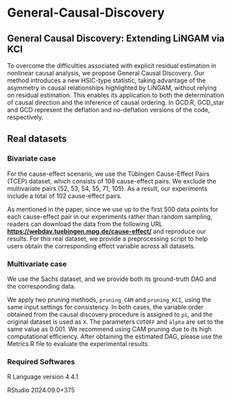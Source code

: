 # General-Causal-Discovery

## General Causal Discovery: Extending LiNGAM via KCI
To overcome the difficulties associated with explicit residual estimation in nonlinear causal analysis, we propose General Causal Discovery. Our method introduces a new HSIC-type statistic, taking advantage of the asymmetry in causal relationships highlighted by LiNGAM, without relying on residual estimation. This enables its application to both the determination of causal direction and the inference of causal ordering. In GCD.R, GCD_star and GCD represent the deflation and no-deflation versions of the code, respectively.

## Real datasets

### Bivariate case

For the cause-effect scenario, we use the Tübingen Cause-Effect Pairs (TCEP) dataset, which consists of 108 cause-effect pairs. We exclude the multivariate pairs (52, 53, 54, 55, 71, 105). As a result, our experiments include a total of 102 cause-effect pairs.

As mentioned in the paper, since we use up to the first 500 data points for each cause-effect pair in our experiments rather than random sampling, readers can download the data from the following URL **https://webdav.tuebingen.mpg.de/cause-effect/** and reproduce our results. For this real dataset, we provide a preprocessing script to help users obtain the corresponding effect variable across all datasets.

### Multivariate case

We use the Sachs dataset, and we provide both its ground-truth DAG and the corresponding data.

We apply two pruning methods, `pruning_CAM` and `pruning_KCI`, using the same input settings for consistency. In both cases, the variable order obtained from the causal discovery procedure is assigned to `pi`, and the original dataset is used as `X`. The parameters `CUTOFF` and `alpha` are set to the same value as 0.001.
We recommend using CAM pruning due to its high computational efficiency. After obtaining the estimated DAG, please use the Metrics.R file to evaluate the experimental results.

### Required Softwares

R Language version 4.4.1

RStudio 2024.09.0+375
